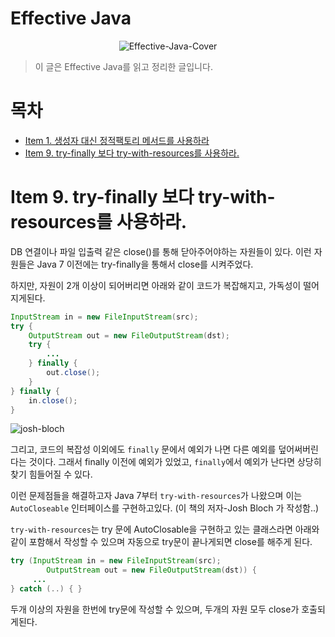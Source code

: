 # Effective Java
<div style="text-align: center;">

![Effective-Java-Cover](https://image.aladin.co.kr/product/17119/64/cover500/8966262287_1.jpg)

</div>

> 이 글은 Effective Java를 읽고 정리한 글입니다.

# 목차
- [Item 1. 생성자 대신 정적팩토리 메서드를 사용하라]()
- [Item 9. try-finally 보다 try-with-resources를 사용하라.](#Item-9.-try\-finally-보다-try\-with\-resources를-사용하라.)


# Item 9. try-finally 보다 try-with-resources를 사용하라.
DB 연결이나 파일 입출력 같은 close()를 통해 닫아주어야하는 자원들이 있다. 이런 자원들은 Java 7 이전에는 try-finally을 통해서 close를 시켜주었다.

하지만, 자원이 2개 이상이 되어버리면 아래와 같이 코드가 복잡해지고, 가독성이 떨어지게된다.

```java
InputStream in = new FileInputStream(src);
try {
    OutputStream out = new FileOutputStream(dst);
    try { 
        ...
    } finally {
        out.close();
    }
} finally {
    in.close();
}
```

![josh-bloch](https://user-images.githubusercontent.com/19489949/59926556-8251e380-9475-11e9-9257-6e88edd147c1.png)

그리고, 코드의 복잡성 이외에도 `finally` 문에서 예외가 나면 다른 예외를 덮어써버린다는 것이다. 그래서 finally 이전에 예외가 있었고, `finally`에서 예외가 난다면 상당히 찾기 힘들어질 수 있다.

이런 문제점들을 해결하고자 Java 7부터 `try-with-resources`가 나왔으며 이는 `AutoCloseable` 인터페이스를 구현하고있다. (이 책의 저자-Josh Bloch 가 작성함..)

`try-with-resources`는 try 문에 AutoClosable을 구현하고 있는 클래스라면 아래와 같이 포함해서 작성할 수 있으며 자동으로 try문이 끝나게되면 close를 해주게 된다.

```java
try (InputStream in = new FileInputStream(src); 
        OutputStream out = new FileOutputStream(dst)) {
     ... 
} catch (..) { }
```
두개 이상의 자원을 한번에 try문에 작성할 수 있으며, 두개의 자원 모두 close가 호출되게된다.
